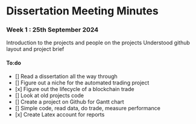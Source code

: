 # Dissertation Meeting Minutes
### Week 1 : 25th September 2024
Introduction to the projects and people on the projects 
Understood github layout and project brief

#### To:do 
<ul>
  <li>[] Read a dissertation all the way through</li>
  <li>[] Figure out a niche for the automated trading project</li>
  <li>[x] Figure out the lifecycle of a blockchain trade</li>
  <li>[] Look at old projects code</li>
  <li>[] Create a project on Github for Gantt chart</li>
  <li>[] Simple code, read data, do trade, measure performance</li>
  <li>[x] Create Latex account for reports</li>
</ul>
